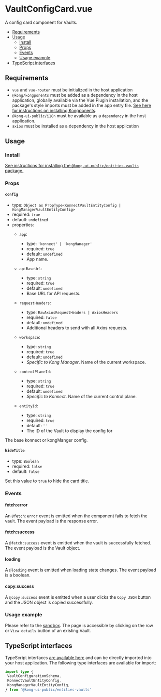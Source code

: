 # VaultConfigCard.vue

A config card component for Vaults.

- [Requirements](#requirements)
- [Usage](#usage)
  - [Install](#install)
  - [Props](#props)
  - [Events](#events)
  - [Usage example](#usage-example)
- [TypeScript interfaces](#typescript-interfaces)

## Requirements

- `vue` and `vue-router` must be initialized in the host application
- `@kong/kongponents` must be added as a dependency in the host application, globally available via the Vue Plugin installation, and the package's style imports must be added in the app entry file. [See here for instructions on installing Kongponents](https://kongponents.konghq.com/#globally-install-all-kongponents).
- `@kong-ui-public/i18n` must be available as a `dependency` in the host application.
- `axios` must be installed as a dependency in the host application

## Usage

### Install

[See instructions for installing the `@kong-ui-public/entities-vaults` package.](../README.md#install)

### Props

#### `config`

- type: `Object as PropType<KonnectVaultEntityConfig | KongManagerVaultEntityConfig>`
- required: `true`
- default: `undefined`
- properties:
    - `app`:
        - type: `'konnect' | 'kongManager'`
        - required: `true`
        - default: `undefined`
        - App name.

    - `apiBaseUrl`:
        - type: `string`
        - required: `true`
        - default: `undefined`
        - Base URL for API requests.

    - `requestHeaders`:
        - type: `RawAxiosRequestHeaders | AxiosHeaders`
        - required: `false`
        - default: `undefined`
        - Additional headers to send with all Axios requests.

    - `workspace`:
        - type: `string`
        - required: `true`
        - default: `undefined`
        - *Specific to Kong Manager*. Name of the current workspace.

    - `controlPlaneId`:
        - type: `string`
        - required: `true`
        - default: `undefined`
        - *Specific to Konnect*. Name of the current control plane.

    - `entityId`:
        - type: `string`
        - required: `true`
        - default: `''`
        - The ID of the Vault to display the config for

The base konnect or kongManger config.

#### `hideTitle`

- type: `Boolean`
- required: `false`
- default: `false`

Set this value to `true` to hide the card title.

### Events

#### fetch:error

An `@fetch:error` event is emitted when the component fails to fetch the vault. The event payload is the response error.

#### fetch:success

A `@fetch:success` event is emitted when the vault is successfully fetched. The event payload is the Vault object.

#### loading

A `@loading` event is emitted when loading state changes. The event payload is a boolean.

#### copy:success

A `@copy:success` event is emitted when a user clicks the `Copy JSON` button and the JSON object is copied successfully.

### Usage example

Please refer to the [sandbox](../sandbox/pages/VaultConfigCardPage.vue). The page is accessible by clicking on the row or `View details` button of an existing Vault.

## TypeScript interfaces

TypeScript interfaces [are available here](https://github.com/Kong/public-ui-components/blob/main/packages/entities/entities-vaults/src/types/vault-config.ts) and can be directly imported into your host application. The following type interfaces are available for import:

```ts
import type {
 VaultConfigurationSchema,
 KonnectVaultEntityConfig,
 KongManagerVaultEntityConfig,
} from '@kong-ui-public/entities-vaults'
```